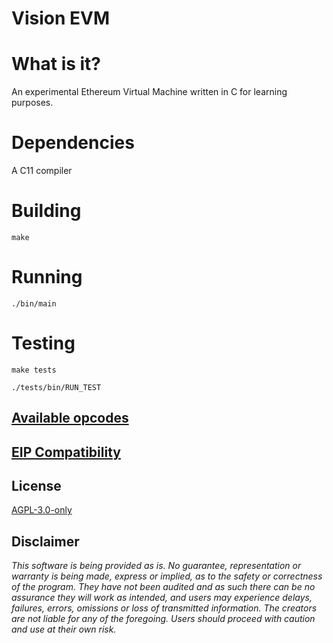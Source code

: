 # Vision EVM

# What is it?
An experimental Ethereum Virtual Machine written in C for learning purposes.

# Dependencies
A C11 compiler

# Building
```
make
```

# Running
```
./bin/main
```

# Testing
```
make tests

./tests/bin/RUN_TEST
```
## [Available opcodes](https://github.com/abrandec/vision_evm/blob/main/compatibility-lists/opcodes.md)

## [EIP Compatibility](https://github.com/abrandec/vision_evm/blob/main/compatibility-lists/eips.md)

## License

[AGPL-3.0-only](https://github.com/abrandec/vision_evm/blob/master/LICENSE)

## Disclaimer

_This software is being provided as is. No guarantee, representation or warranty is being made, express or implied, as to the safety or correctness of the program. They have not been audited and as such there can be no assurance they will work as intended, and users may experience delays, failures, errors, omissions or loss of transmitted information. The creators are not liable for any of the foregoing. Users should proceed with caution and use at their own risk._
